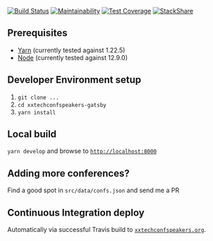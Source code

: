 



[![Build Status](https://travis-ci.org/andeemarks/xxtechconfspeakers-gatsby.svg?branch=master)](https://travis-ci.org/andeemarks/xxtechconfspeakers-gatsby)
[![Maintainability](https://api.codeclimate.com/v1/badges/1d8bcbf0d5b3075e6c56/maintainability)](https://codeclimate.com/github/andeemarks/xxtechconfspeakers-gatsby/maintainability)
[![Test Coverage](https://api.codeclimate.com/v1/badges/1d8bcbf0d5b3075e6c56/test_coverage)](https://codeclimate.com/github/andeemarks/xxtechconfspeakers-gatsby/test_coverage)
[![StackShare](https://img.shields.io/badge/tech-stack-0690fa.svg?style=flat)](https://stackshare.io/andeemarks/xxtechconfspeakers)

## Prerequisites

* [Yarn](https://yarnpkg.com/lang/en/docs/install) (currently tested against 1.22.5)
* [Node](https://nodejs.org/en/download/) (currently tested against 12.9.0)

## Developer Environment setup

1. ```git clone ...```
1. ```cd xxtechconfspeakers-gatsby```
1. ```yarn install```

## Local build

```yarn develop``` and browse to [```http://localhost:8000```](http://localhost:8000)

## Adding more conferences?

Find a good spot in ```src/data/confs.json``` and send me a PR

## Continuous Integration deploy

Automatically via successful Travis build to [```xxtechconfspeakers.org```](http://xxtechconfspeakers.org).
